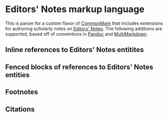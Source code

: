 # Editors' Notes markup language
This is parser for a custom flavor of [CommonMark] that
includes extensions for authoring scholarly notes on [Editors' Notes]. The
following additions are supported, based off of conventions in [Pandoc] and
[MultiMarkdown].

## Inline references to Editors' Notes entitites

## Fenced blocks of references to Editors' Notes entities

## Footnotes

## Citations

[CommonMark]: http://commonmark.org/
[Editors' Notes]: http://editorsnotes.org/
[Pandoc]: http://pandoc.org/
[MultiMarkdown]: http://fletcherpenney.net/multimarkdown/
